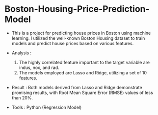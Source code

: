# Boston-Housing-Price-Prediction-Model

- This is a project for predicting house prices in Boston using machine learning. I utilized the well-known Boston Housing dataset to train models and predict house prices based on various features.

- Analysis		:
  1. The highly correlated feature important to the target variable are indus, nox, and rad. 
  2. The models employed are Lasso and Ridge, utilizing a set of 10 features.

- Result		:  Both models derived from Lasso and Ridge demonstrate promising results, with Root Mean Square Error (RMSE) values of less than 20%.

- Tools		: Python (Regression Model)
